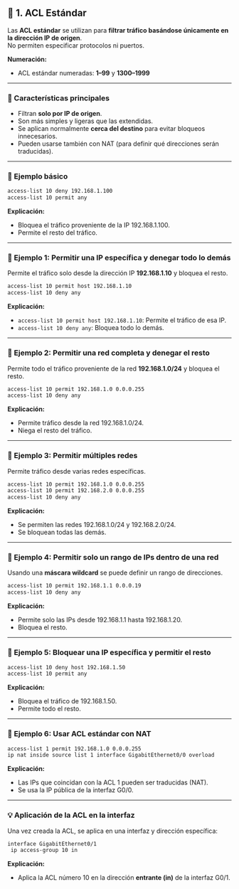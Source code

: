 ## 🔸 1. ACL Estándar

Las **ACL estándar** se utilizan para **filtrar tráfico basándose únicamente en la dirección IP de origen**.  
No permiten especificar protocolos ni puertos.

**Numeración:**
- ACL estándar numeradas: **1–99** y **1300–1999**

---

### 📘 Características principales

- Filtran **solo por IP de origen**.  
- Son más simples y ligeras que las extendidas.  
- Se aplican normalmente **cerca del destino** para evitar bloqueos innecesarios.  
- Pueden usarse también con NAT (para definir qué direcciones serán traducidas).

---

### 🧱 Ejemplo básico

```bash
access-list 10 deny 192.168.1.100
access-list 10 permit any
```

**Explicación:**
- Bloquea el tráfico proveniente de la IP 192.168.1.100.  
- Permite el resto del tráfico.

---

### 🧱 Ejemplo 1: Permitir una IP específica y denegar todo lo demás

Permite el tráfico solo desde la dirección IP **192.168.1.10** y bloquea el resto.

```bash
access-list 10 permit host 192.168.1.10
access-list 10 deny any
```

**Explicación:**
- `access-list 10 permit host 192.168.1.10`: Permite el tráfico de esa IP.  
- `access-list 10 deny any`: Bloquea todo lo demás.

---

### 🧱 Ejemplo 2: Permitir una red completa y denegar el resto

Permite todo el tráfico proveniente de la red **192.168.1.0/24** y bloquea el resto.

```bash
access-list 10 permit 192.168.1.0 0.0.0.255
access-list 10 deny any
```

**Explicación:**
- Permite tráfico desde la red 192.168.1.0/24.  
- Niega el resto del tráfico.

---

### 🧱 Ejemplo 3: Permitir múltiples redes

Permite tráfico desde varias redes específicas.

```bash
access-list 10 permit 192.168.1.0 0.0.0.255
access-list 10 permit 192.168.2.0 0.0.0.255
access-list 10 deny any
```

**Explicación:**
- Se permiten las redes 192.168.1.0/24 y 192.168.2.0/24.  
- Se bloquean todas las demás.

---

### 🧱 Ejemplo 4: Permitir solo un rango de IPs dentro de una red

Usando una **máscara wildcard** se puede definir un rango de direcciones.

```bash
access-list 10 permit 192.168.1.1 0.0.0.19
access-list 10 deny any
```

**Explicación:**
- Permite solo las IPs desde 192.168.1.1 hasta 192.168.1.20.  
- Bloquea el resto.

---

### 🧱 Ejemplo 5: Bloquear una IP específica y permitir el resto

```bash
access-list 10 deny host 192.168.1.50
access-list 10 permit any
```

**Explicación:**
- Bloquea el tráfico de 192.168.1.50.  
- Permite todo el resto.

---

### 🧱 Ejemplo 6: Usar ACL estándar con NAT

```bash
access-list 1 permit 192.168.1.0 0.0.0.255
ip nat inside source list 1 interface GigabitEthernet0/0 overload
```

**Explicación:**
- Las IPs que coincidan con la ACL 1 pueden ser traducidas (NAT).  
- Se usa la IP pública de la interfaz G0/0.

---

### 💡 Aplicación de la ACL en la interfaz

Una vez creada la ACL, se aplica en una interfaz y dirección específica:

```bash
interface GigabitEthernet0/1
 ip access-group 10 in
```

**Explicación:**
- Aplica la ACL número 10 en la dirección **entrante (in)** de la interfaz G0/1.

